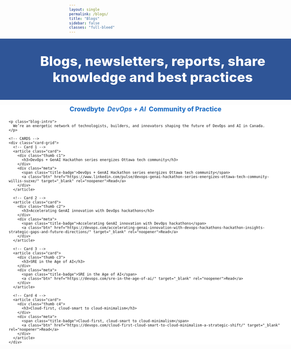 ```yaml
---
layout: single
permalink: /blogs/
title: "Blogs"
sidebar: false
classes: "full-bleed"
---
```


<style>
/* Hide built-in page title; we use the hero heading */
.page__title { display:none !important; }

/* Hide Previous / Next pager on this page only */
.pagination, .pagination--pager { display:none !important; }

/* ===== Full-bleed helpers ===== */
.page.full-bleed .page__inner-wrap,
.page.full-bleed .page__content {
  max-width: none !important;
  padding-left: 0 !important;
  padding-right: 0 !important;
}
.full-bleed-row {
  width: 100vw;
  margin-left: calc(50% - 50vw);
  margin-right: calc(50% - 50vw);
}
.card .thumb h3 { display:none; }

/* ===== HERO (full width, centered) ===== */
.blog-hero {
  background:#2f5597;
  color:#fff;
  padding: clamp(28px,5vw,56px) 24px;
  text-align:center;
}
.blog-hero h1 {
  margin:0;
  font-weight:800;
  font-size: clamp(28px,4.6vw,56px);
  line-height:1.2;
  letter-spacing:.2px;
}

/* ===== BODY (full width) ===== */
.blog-body.full-bleed-row { background:#fff; }
.blog-inner {
  /* full width look with comfortable gutters */
  max-width: none;
  padding: 0 clamp(12px, 3vw, 48px);
  margin: 18px 0 64px;
}

/* Subtitle */
.blog-subtitle {
  text-align:center;
  font-weight: 800;
  color:#2874c7;
  font-size: clamp(18px, 2.2vw, 24px);
  margin: 8px 0 22px;
}

/* Intro */
.blog-intro {
  margin: 0 auto 24px;
  line-height: 1.5;
  max-width: 90ch;
  text-align: center;
}

/* ===== Card grid (edge-to-edge, responsive) ===== */
.card-grid {
  display:grid;
  grid-template-columns: repeat(auto-fit, minmax(280px, 1fr));
  gap: clamp(12px, 2vw, 28px);
}

/* Blog card */
.card {
  position: relative;
  border-radius: 18px;
  overflow: hidden;
  box-shadow: 0 8px 30px rgba(0,0,0,.06);
  background: #f6f8fb;
  min-height: 220px;
  display:flex;
  flex-direction:column;
  isolation:isolate;
}

/* “Innovative photo” header using gradients + SVG patterns (no external images) */
.card .thumb {
  min-height: 160px;
  display:flex;
  align-items: flex-end;
  padding: 16px;
  position: relative;
  color:#fff;
}
.card .thumb h3{
  margin:0;
  color:#fff;
  font-weight:800;
  font-size: clamp(16px, 1.6vw, 22px);
  line-height:1.25;
  text-shadow: 0 2px 12px rgba(0,0,0,.28);
  word-break: break-word;
}

/* Pattern 1: diagonal tech lines */
.thumb.c1{
  background:
    /* svg pattern */
    url("data:image/svg+xml;utf8,\
      <svg xmlns='http://www.w3.org/2000/svg' width='240' height='240' viewBox='0 0 240 240'>\
        <defs>\
          <linearGradient id='g' x1='0' y1='0' x2='1' y2='1'>\
            <stop stop-color='%23ffffff' stop-opacity='0.12' offset='0'/>\
            <stop stop-color='%23ffffff' stop-opacity='0.02' offset='1'/>\
          </linearGradient>\
        </defs>\
        <g opacity='0.7'>\
          <rect x='-60' y='100' width='360' height='4' fill='url(%23g)' transform='rotate(-30 120 120)'/>\
          <rect x='-60' y='140' width='360' height='4' fill='url(%23g)' transform='rotate(-30 120 120)'/>\
          <rect x='-60' y='180' width='360' height='4' fill='url(%23g)' transform='rotate(-30 120 120)'/>\
        </g>\
      </svg>"),
    linear-gradient(135deg, #2f5597 0%, #2874c7 55%, #7fb0f0 100%);
  background-size: auto, cover;
  background-repeat: repeat, no-repeat;
}

/* Pattern 2: isometric cubes */
.thumb.c2{
  background:
    url("data:image/svg+xml;utf8,\
      <svg xmlns='http://www.w3.org/2000/svg' width='180' height='180' viewBox='0 0 180 180'>\
        <path d='M60 10 L90 25 L60 40 L30 25 Z' fill='rgba(255,255,255,0.08)'/>\
        <path d='M90 25 L120 40 L90 55 L60 40 Z' fill='rgba(255,255,255,0.06)'/>\
        <path d='M30 25 L60 40 L30 55 L0 40 Z' fill='rgba(255,255,255,0.04)'/>\
      </svg>"),
    linear-gradient(135deg, #1a5ad7 0%, #2f5597 50%, #1f8eea 100%);
  background-size: auto, cover;
  background-repeat: repeat, no-repeat;
}

/* Pattern 3: dotted grid */
.thumb.c3{
  background:
    radial-gradient(circle at 8px 8px, rgba(255,255,255,0.20) 2px, transparent 2px),
    linear-gradient(135deg, #1a3d7c 0%, #2f5597 50%, #2874c7 100%);
  background-size: 22px 22px, cover;
}

/* Pattern 4: wave */
.thumb.c4{
  background:
    url("data:image/svg+xml;utf8,\
      <svg xmlns='http://www.w3.org/2000/svg' width='360' height='160' viewBox='0 0 360 160'>\
        <path d='M0,110 C60,140 120,80 180,100 C240,120 300,70 360,95 L360,160 L0,160 Z' fill='rgba(255,255,255,0.12)'/>\
        <path d='M0,95 C60,125 120,65 180,85 C240,105 300,55 360,80 L360,160 L0,160 Z' fill='rgba(255,255,255,0.08)'/>\
      </svg>"),
    linear-gradient(135deg, #224a95 0%, #2f5597 50%, #5aa0ef 100%);
  background-size: auto, cover;
  background-repeat: repeat-x, no-repeat;
}

/* Card meta area */
.card .meta {
  padding: 14px 16px 16px;
  display:flex;
  gap:12px;
  align-items:center;
  justify-content: space-between;
  flex-wrap: wrap;
}

/* "Image-style" title badge under each card */
.card .title-badge {
  display:inline-block;
  padding: 10px 14px;
  border-radius: 14px;
  background: linear-gradient(135deg, #2f5597 0%, #2874c7 60%, #7fb0f0 100%);
  color:#fff;
  font-weight:800;
  font-size:.92rem;
  line-height:1.1;
  text-decoration:none;
  box-shadow: 0 6px 18px rgba(47,85,151,.25);
  letter-spacing:.2px;
  white-space: normal;       /* allow wrap for long titles */
  max-width: 100%;
  border: 1px solid rgba(255,255,255,.35);
}

@media (max-width: 520px){
  .card .title-badge { font-size:.88rem; }
}

/* Button */
.card .btn {
  display:inline-block;
  line-height: 1;
  padding: 10px 14px;
  border-radius: 999px;
  background:#2f5597;
  color:#fff !important;
  text-decoration:none;
  font-weight:700;
  font-size:.92rem;
  transition: transform .05s ease, box-shadow .2s ease, background .2s ease;
  box-shadow: 0 4px 14px rgba(47,85,151,.22);
}
.card .btn:hover { background:#2874c7; text-decoration:none; }
.card .btn:active { transform: translateY(1px); }
</style>

<!-- HERO -->
<div class="full-bleed-row blog-hero">
  <h1>Blogs, newsletters, reports, share knowledge and best practices</h1>
</div>

<!-- BODY -->
<div class="blog-body full-bleed-row">
  <div class="blog-inner">
    <div class="blog-subtitle">Crowdbyte&nbsp;&nbsp;<em><strong>DevOps + AI</strong></em>&nbsp;&nbsp;Community of Practice</div>

    <p class="blog-intro">
      We’re an energetic network of technologists, builders, and innovators shaping the future of DevOps and AI in Canada.
    </p>

    <!-- CARDS -->
    <div class="card-grid">
      <!-- Card 1 -->
      <article class="card">
        <div class="thumb c1">
          <h3>DevOps + GenAI Hackathon series energizes Ottawa tech community</h3>
        </div>
        <div class="meta">
          <span class="title-badge">DevOps + GenAI Hackathon series energizes Ottawa tech community</span>
          <a class="btn" href="https://www.linkedin.com/pulse/devops-genai-hackathon-series-energizes-ottawa-tech-community-willis-suzxe/" target="_blank" rel="noopener">Read</a>
        </div>
      </article>

      <!-- Card 2 -->
      <article class="card">
        <div class="thumb c2">
          <h3>Accelerating GenAI innovation with DevOps hackathons</h3>
        </div>
        <div class="meta">
          <span class="title-badge">Accelerating GenAI innovation with DevOps hackathons</span>
          <a class="btn" href="https://devops.com/accelerating-genai-innovation-with-devops-hackathons-hackathon-insights-strategic-gaps-and-future-directions/" target="_blank" rel="noopener">Read</a>
        </div>
      </article>

      <!-- Card 3 -->
      <article class="card">
        <div class="thumb c3">
          <h3>SRE in the Age of AI</h3>
        </div>
        <div class="meta">
          <span class="title-badge">SRE in the Age of AI</span>
          <a class="btn" href="https://devops.com/sre-in-the-age-of-ai/" target="_blank" rel="noopener">Read</a>
        </div>
      </article>

      <!-- Card 4 -->
      <article class="card">
        <div class="thumb c4">
          <h3>Cloud-first, cloud-smart to cloud-minimalism</h3>
        </div>
        <div class="meta">
          <span class="title-badge">Cloud-first, cloud-smart to cloud-minimalism</span>
          <a class="btn" href="https://devops.com/cloud-first-cloud-smart-to-cloud-minimalism-a-strategic-shift/" target="_blank" rel="noopener">Read</a>
        </div>
      </article>
    </div>
  </div>
</div>
